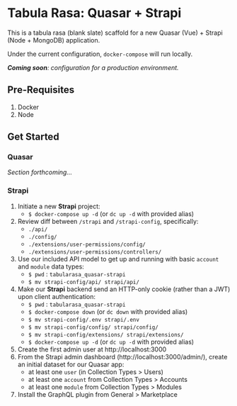 # Tabula Rasa: Quasar + Strapi

This is a tabula rasa (blank slate) scaffold for a new Quasar (Vue) + Strapi (Node + MongoDB) application.

Under the current configuration, `docker-compose` will run locally.

***Coming soon**: configuration for a production environment.*

## Pre-Requisites
1. Docker
2. Node

## Get Started

### Quasar
*Section forthcoming...*

### Strapi
1. Initiate a new **Strapi** project:
    - `$ docker-compose up -d` (or `dc up -d` with provided alias)
2. Review diff between `/strapi` and `/strapi-config`, specifically:
    - `./api/`
    - `./config/`
    - `./extensions/user-permissions/config/`
    - `./extensions/user-permissions/controllers/`
3. Use our included API model to get up and running with basic `account` and `module` data types:
    - `$ pwd` : `tabularasa_quasar-strapi`
    - `$ mv strapi-config/api/ strapi/api/`
4. Make our **Strapi** backend send an HTTP-only cookie (rather than a JWT) upon client authentication:
    - `$ pwd` : `tabularasa_quasar-strapi`
    - `$ docker-compose down` (or `dc down` with provided alias)
    - `$ mv strapi-config/.env strapi/.env`
    - `$ mv strapi-config/config/ strapi/config/`
    - `$ mv strapi-config/extensions/ strapi/extensions/`
    - `$ docker-compose up -d` (or `dc up -d` with provided alias)
5. Create the first admin user at http://localhost:3000
6. From the Strapi admin dashboard (http://localhost:3000/admin/), create an initial dataset for our Quasar app:
    - at least one `user` (in Collection Types > Users)
    - at least one `account` from Collection Types > Accounts
    - at least one `module` from Collection Types > Modules
7. Install the GraphQL plugin from General > Marketplace
